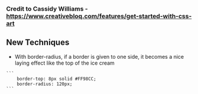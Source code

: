 ### Credit to Cassidy Williams - https://www.creativebloq.com/features/get-started-with-css-art

 ## New Techniques
-  With border-radius, if a border is given to one side, it becomes a nice laying effect like the top of the ice cream

````
```
    border-top: 8px solid #FF98CC;
    border-radius: 120px;
```
````